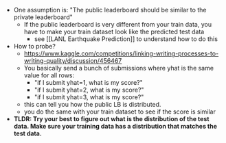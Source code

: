 - One assumption is: "The public leaderboard should be similar to the private leaderboard"
	- If the public leaderboard is very different from your train data, you have to make your train dataset look like the predicted test data
		- see [[LANL Earthquake Prediction]] to understand how to do this
- How to probe?
	- https://www.kaggle.com/competitions/linking-writing-processes-to-writing-quality/discussion/456467
	- You basically send a bunch of submissions where yhat is the same value for all rows:
		- "if I submit yhat=1, what is my score?"
		- "if I submit yhat=2, what is my score?"
		- "if I submit yhat=3, what is my score?"
	- this can tell you how the public LB is distributed.
	- you do the same with your train dataset to see if the score is similar
- **TLDR: Try your best to figure out what is the distribution of the test data. Make sure your training data has a distribution that matches the test data.** 